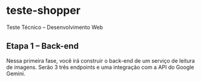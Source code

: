 # teste-shopper
Teste Técnico – Desenvolvimento Web

## Etapa 1 – Back-end
Nessa primeira fase, você irá construir o back-end de um serviço de leitura de imagens. Serão 3 três endpoints e uma integração com a API do Google Gemini.

